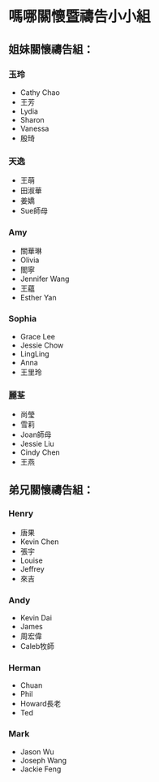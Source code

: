 # 嗎哪關懷暨禱告小小組

## 姐妹關懷禱告組：

### 玉玲 
+ Cathy Chao 
+ 王芳
+ Lydia
+ Sharon
+ Vanessa
+ 殷琦

### 天逸
+ 王萌
+ 田淑華
+ 姜嬌
+ Sue師母

### Amy
+ 關華琳
+ Olivia
+ 閻寧
+ Jennifer Wang
+ 王蘊
+ Esther Yan

### Sophia
+ Grace Lee
+ Jessie Chow
+ LingLing
+ Anna
+ 王里玲

### 麗荃
+ 尚瑩
+ 雪莉
+ Joan師母
+ Jessie Liu
+ Cindy Chen
+ 王燕

## 弟兄關懷禱告組：

### Henry
+ 唐果
+ Kevin Chen
+ 張宇
+ Louise
+ Jeffrey
+ 來吉

### Andy
+ Kevin Dai
+ James
+ 周宏偉
+ Caleb牧師

### Herman
+ Chuan
+ Phil
+ Howard長老
+ Ted

### Mark
+ Jason Wu
+ Joseph Wang
+ Jackie Feng
